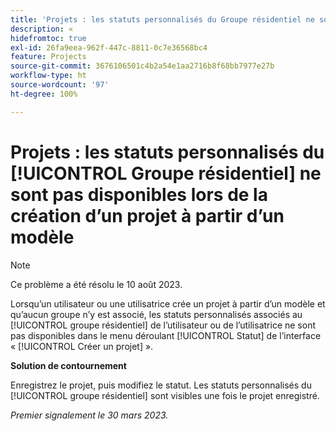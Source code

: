 ```yaml
---
title: 'Projets : les statuts personnalisés du Groupe résidentiel ne sont pas disponibles lors de la création d’un projet à partir d’un modèle'
description: « 
hidefromtoc: true
exl-id: 26fa9eea-962f-447c-8811-0c7e36568bc4
feature: Projects
source-git-commit: 3676106501c4b2a54e1aa2716b8f68bb7977e27b
workflow-type: ht
source-wordcount: '97'
ht-degree: 100%

---
```


# Projets : les statuts personnalisés du [!UICONTROL Groupe résidentiel] ne sont pas disponibles lors de la création d’un projet à partir d’un modèle

>[!NOTE]
>
>Ce problème a été résolu le 10 août 2023.

Lorsqu’un utilisateur ou une utilisatrice crée un projet à partir d’un modèle et qu’aucun groupe n’y est associé, les statuts personnalisés associés au [!UICONTROL groupe résidentiel] de l’utilisateur ou de l’utilisatrice ne sont pas disponibles dans le menu déroulant [!UICONTROL Statut] de l’interface « [!UICONTROL Créer un projet] ».

**Solution de contournement**

Enregistrez le projet, puis modifiez le statut. Les statuts personnalisés du [!UICONTROL groupe résidentiel] sont visibles une fois le projet enregistré.

_Premier signalement le 30 mars 2023._
